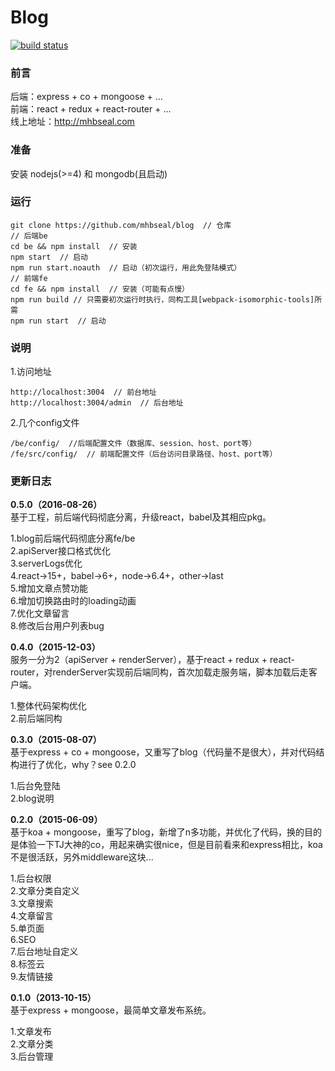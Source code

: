 # Blog

[![build status](https://img.shields.io/travis/mhbseal/blog/master.svg?style=flat-square)](https://travis-ci.org/mhbseal/blog)

### 前言

后端：express + co + mongoose + ...  
前端：react + redux + react-router + ...  
线上地址：http://mhbseal.com  

### 准备

安装 nodejs(>=4) 和 mongodb(且启动)

### 运行
    
    git clone https://github.com/mhbseal/blog  // 仓库
    // 后端be
    cd be && npm install  // 安装
    npm start  // 启动
    npm run start.noauth  // 启动（初次运行，用此免登陆模式）
    // 前端fe
    cd fe && npm install  // 安装（可能有点慢）
    npm run build // 只需要初次运行时执行，同构工具[webpack-isomorphic-tools]所需
    npm run start  // 启动
    
### 说明

1.访问地址

    http://localhost:3004  // 前台地址
    http://localhost:3004/admin  // 后台地址
      
2.几个config文件

    /be/config/  //后端配置文件（数据库、session、host、port等）
    /fe/src/config/  // 前端配置文件（后台访问目录路径、host、port等）

### 更新日志

**0.5.0（2016-08-26）**  
基于工程，前后端代码彻底分离，升级react，babel及其相应pkg。

1.blog前后端代码彻底分离fe/be  
2.apiServer接口格式优化  
3.serverLogs优化  
4.react->15+，babel->6+，node->6.4+，other->last  
5.增加文章点赞功能  
6.增加切换路由时的loading动画  
7.优化文章留言  
8.修改后台用户列表bug  

**0.4.0（2015-12-03）**  
服务一分为2（apiServer + renderServer），基于react + redux + react-router，对renderServer实现前后端同构，首次加载走服务端，脚本加载后走客户端。

1.整体代码架构优化  
2.前后端同构

**0.3.0（2015-08-07）**  
基于express + co + mongoose，又重写了blog（代码量不是很大），并对代码结构进行了优化，why？see 0.2.0

1.后台免登陆  
2.blog说明

**0.2.0（2015-06-09）**  
基于koa + mongoose，重写了blog，新增了n多功能，并优化了代码，换的目的是体验一下TJ大神的co，用起来确实很nice，但是目前看来和express相比，koa不是很活跃，另外middleware这块...

1.后台权限  
2.文章分类自定义  
3.文章搜索  
4.文章留言  
5.单页面  
6.SEO  
7.后台地址自定义  
8.标签云  
9.友情链接

**0.1.0（2013-10-15）**  
基于express + mongoose，最简单文章发布系统。

1.文章发布  
2.文章分类  
3.后台管理
